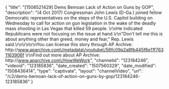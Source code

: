 {
    "title": "[1508521429] Dems Bemoan Lack of Action on Guns by GOP",
    "description": "(4 Oct 2017) Congressman John Lewis (D-Ga.) joined fellow Democratic representatives on the steps of the U.S. Capitol building on Wednesday to call for action on gun legislation in the wake of the deadly mass shooting in Las Vegas that killed 59 people. \r\nHe indicated Republicans were not focusing on the issue at hand.\r\n\"Don't tell me this is about anything other than greed, money and fear,\" Rep. Lewis said.\r\n\r\n\r\nYou can license this story through AP Archive: http:\/\/www.aparchive.com\/metadata\/youtube\/56fc09a2a8fb445f6e11f7631163906f \r\nFind out more about AP Archive: http:\/\/www.aparchive.com\/HowWeWork",
    "channelid": "123184246",
    "videoid": "123185836",
    "date_created": "1507560329",
    "date_modified": "1508436414",
    "type": "captivate",
    "layout": "channelVideo",
    "url": "\/c2\/dems-bemoan-lack-of-action-on-guns-by-gop\/123184246-123185836"
}